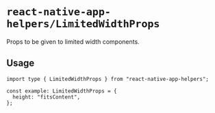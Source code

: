 # `react-native-app-helpers/LimitedWidthProps`

Props to be given to limited width components.

## Usage

```tsx
import type { LimitedWidthProps } from "react-native-app-helpers";

const example: LimitedWidthProps = {
  height: "fitsContent",
};
```
